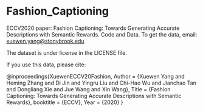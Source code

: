 # Fashion_Captioning
ECCV2020 paper: Fashion Captioning: Towards Generating Accurate Descriptions with Semantic Rewards. Code and Data.
To get the data, email: xuewen.yang@stonybrook.edu

The dataset is under license in the LICENSE file.

If you use this data, please cite:

@inproceedings{XuewenECCV20Fashion,
Author = {Xuewen Yang and Heming Zhang and Di Jin and Yingru Liu and Chi-Hao Wu and Jianchao Tan and Dongliang Xie and Jue Wang and Xin Wang},
Title = {Fashion Captioning: Towards Generating Accurate Descriptions with Semantic Rewards},
booktitle = {ECCV},
Year = {2020}
}

